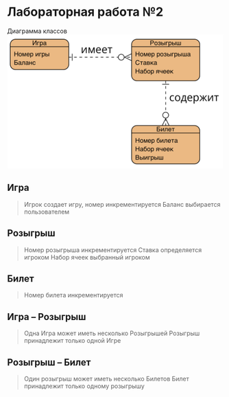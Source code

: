 # Лабораторная работа №2
Диаграмма классов
![Logo](https://github.com/imp1508/keno/blob/main/diagrams/erd.png?raw=true)
## Игра
> Игрок создает игру, номер инкрементируется
> Баланс выбирается пользователем

## Розыгрыш
> Номер розыгрыша инкрементируется
> Ставка определяется игроком
> Набор ячеек выбранный игроком

## Билет
> Номер билета инкрементируется

## Игра – Розыгрыш
> Одна Игра может иметь несколько Розыгрышей
> Розыгрыш принадлежит только одной Игре

## Розыгрыш – Билет
> Один розыгрыш может иметь несколько Билетов
> Билет принадлежит только одному розыгрышу
